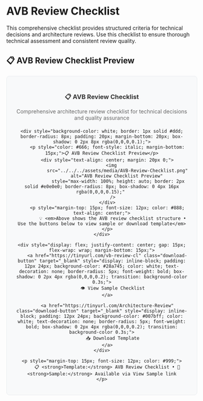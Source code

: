 # AVB Review Checklist

This comprehensive checklist provides structured criteria for technical decisions and architecture reviews. Use this checklist to ensure thorough technical assessment and consistent review quality.

## 📋 AVB Review Checklist Preview

<div style="text-align: center; margin: 20px 0; padding: 20px; background-color: #f8f9fa; border-radius: 8px; border: 1px solid #e9ecef;">
    <div style="margin-bottom: 15px;">
        <h3 style="color: #333; margin-bottom: 10px;">📋 AVB Review Checklist</h3>
        <p style="color: #666; margin-bottom: 20px;">Comprehensive architecture review checklist for technical decisions and quality assurance</p>
    </div>
    
    <div style="background-color: white; border: 1px solid #ddd; border-radius: 8px; padding: 20px; margin-bottom: 20px; box-shadow: 0 2px 8px rgba(0,0,0,0.1);">
        <p style="color: #666; font-style: italic; margin-bottom: 15px;">📋 AVB Review Checklist Preview</p>
        <div style="text-align: center; margin: 20px 0;">
            <img 
                src="../../../assets/media/AVB-Review-Checklist.png" 
                alt="AVB Review Checklist Preview" 
                style="max-width: 100%; height: auto; border: 2px solid #e0e0e0; border-radius: 8px; box-shadow: 0 4px 16px rgba(0,0,0,0.15);" 
            />
        </div>
        <p style="margin-top: 15px; font-size: 12px; color: #888; text-align: center;">
            💡 <em>Above shows the AVB review checklist structure • Use the buttons below to view sample or download template</em>
        </p>
    </div>
    
    <div style="display: flex; justify-content: center; gap: 15px; flex-wrap: wrap; margin-bottom: 15px;">
        <a href="https://tinyurl.com/vb-review-cl" class="download-button" target="_blank" style="display: inline-block; padding: 12px 24px; background-color: #28a745; color: white; text-decoration: none; border-radius: 5px; font-weight: bold; box-shadow: 0 2px 4px rgba(0,0,0,0.2); transition: background-color 0.3s;">
            👁️ View Sample Checklist
        </a>
        
        <a href="https://tinyurl.com/Architecture-Review" class="download-button" target="_blank" style="display: inline-block; padding: 12px 24px; background-color: #007bff; color: white; text-decoration: none; border-radius: 5px; font-weight: bold; box-shadow: 0 2px 4px rgba(0,0,0,0.2); transition: background-color 0.3s;">
            📥 Download Template
        </a>
    </div>
    
    <p style="margin-top: 15px; font-size: 12px; color: #999;">
        📋 <strong>Template:</strong> AVB Review Checklist • 📄 <strong>Sample:</strong> Available via View Sample link
    </p>
</div>
